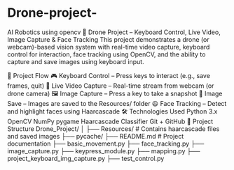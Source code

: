 # Drone-project-
AI Robotics using opencv
🚁 Drone Project – Keyboard Control, Live Video, Image Capture & Face Tracking
This project demonstrates a drone (or webcam)-based vision system with real-time video capture, keyboard control for interaction, face tracking using OpenCV, and the ability to capture and save images using keyboard input.

🔄 Project Flow
🎮 Keyboard Control – Press keys to interact (e.g., save frames, quit)
📸 Live Video Capture – Real-time stream from webcam (or drone camera)
🖼️ Image Capture – Press a key to take a snapshot
💾 Image Save – Images are saved to the Resources/ folder
😃 Face Tracking – Detect and highlight faces using Haarcascade
🛠️ Technologies Used
Python 3.x
OpenCV
NumPy
pygame
Haarcascade Classifier
Git + GitHub
📂 Project Structure
Drone_Project/ │ ├── Resources/ # Contains haarcascade files and saved images ├── pycache/ ├── README.md # Project documentation ├── basic_movement.py ├── face_tracking.py ├── image_capture.py ├── keypress_module.py ├── mapping.py ├── project_keyboard_img_capture.py ├── test_control.py